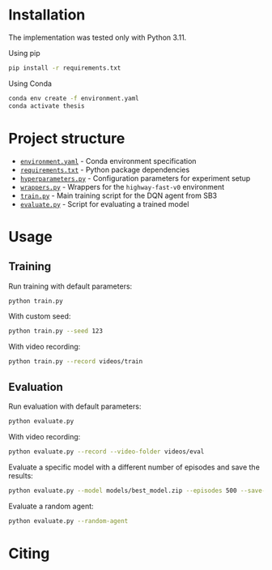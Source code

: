 # Installation

The implementation was tested only with Python 3.11.

Using pip
```bash
pip install -r requirements.txt
```

Using Conda
```bash
conda env create -f environment.yaml
conda activate thesis
```

# Project structure
- [`environment.yaml`](environment.yaml) - Conda environment specification
- [`requirements.txt`](requirements.txt) - Python package dependencies
- [`hyperparameters.py`](hyperparameters.py) - Configuration parameters for experiment setup
- [`wrappers.py`](wrappers.py) - Wrappers for the `highway-fast-v0` environment
- [`train.py`](train.py) - Main training script for the DQN agent from SB3
- [`evaluate.py`](evaluate.py) - Script for evaluating a trained model

# Usage

## Training

Run training with default parameters:
```bash
python train.py
```

With custom seed:
```bash
python train.py --seed 123
```

With video recording:
```bash
python train.py --record videos/train
```

## Evaluation

Run evaluation with default parameters:
```bash
python evaluate.py
```

With video recording:
```bash
python evaluate.py --record --video-folder videos/eval
```

Evaluate a specific model with a different number of episodes and save the results:
```bash
python evaluate.py --model models/best_model.zip --episodes 500 --save-stats reports/evaluation.txt
```

Evaluate a random agent:
```bash
python evaluate.py --random-agent
```

# Citing
